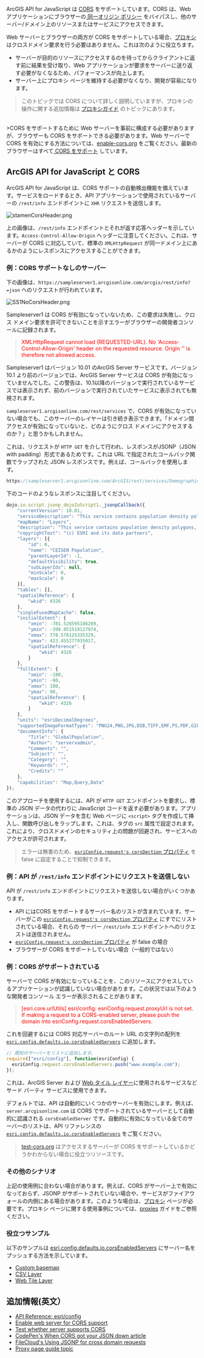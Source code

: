 ArcGIS API for JavaScript は <a href="https://en.wikipedia.org/wiki/Cross-origin_resource_sharing" target="_blank">CORS</a> をサポートしています。CORS は、Web アプリケーションにブラウザーの<a href="https://en.wikipedia.org/wiki/Same-origin_policy" target="_blank"> 同一オリジン ポリシー</a> をバイパスし、他のサーバー/ドメイン上のリソースまたはサービスにアクセスできます。

Web サーバーとブラウザーの両方が CORS をサポートしている場合、<a href="https://en.wikipedia.org/wiki/Proxy_server" target="_blank">プロキシ</a>はクロスドメイン要求を行う必要はありません。これは次のように役立ちます。

- サーバーが目的のリソースにアクセスするのを待ってからクライアントに返す前に結果を受け取り、Web アプリケーションが要求をサーバーに送り返す必要がなくなるため、パフォーマンスが向上します。
- サーバー上にプロキシ ページを維持する必要がなくなり、開発が容易になります。

> このトピックでは CORS について詳しく説明していますが、プロキシの操作に関する追加情報は <a href="https://developers.arcgis.com/javascript/latest/guide/proxies/index.html" target="_blank">プロキシガイド</a> のトピックにあります。

<br />
>CORS をサポートするために Web サーバーを事前に構成する必要がありますが、ブラウザーも CORS をサポートできる必要があります。Web サーバーで CORS を有効にする方法については、<a href="https://enable-cors.org/" target="_blank">enable-cors.org</a> をご覧ください。最新のブラウザーはすべて<a href="http://caniuse.com/#feat=cors" target="_blank"> CORS をサポート</a>  しています。

## ArcGIS API for JavaScript と CORS

ArcGIS API for JavaScript は、CORS サポートの自動検出機能を備えています。サービスをロードするとき、API アプリケーションで使用されているサーバーの `/rest/info` エンドポイントに `XHR` リクエストを送信します。

![stamenCorsHeader.png](https://s3-ap-northeast-1.amazonaws.com/apps.esrij.com/arcgis-dev/guide/img/js_devguid/stamenCorsHeader.png)

上の画像は、`/rest/info` エンドポイントとそれが返す応答ヘッダーを示しています。`Access-Control-Allow-Origin` ヘッダーに注意してください。これは、サーバーが CORS に対応していて、標準の `XMLHttpRequest` が同一ドメイン上にあるかのようにレスポンスにアクセスすることができます。

### 例：CORS サポートなしのサーバー

下の画像は、`https://sampleserver1.arcgisonline.com/arcgis/rest/info?=json` へのリクエストが行われています。

![SS1NoCorsHeader.png](https://s3-ap-northeast-1.amazonaws.com/apps.esrij.com/arcgis-dev/guide/img/js_devguid/SS1NoCorsHeader.png)

Sampleserver1 は CORS が有効になっていないため、この要求は失敗し、クロス ドメイン要求を許可できないことを示すエラーがブラウザーの開発者コンソールに記録されます。

> <span style="color:red">XMLHttpRequest cannot load {REQUESTED-URL}. No 'Access-Control-Allow-Origin' header on the requested resource. Origin '<APP-DOMAIN>' is therefore not allowed access.</span>

Sampleserver1 はバージョン 10.01 のArcGIS Server サービスです。バージョン 10.1 より前のバージョンでは、ArcGIS Server サービスは CORS が有効になっていませんでした。この警告は、10.1以降のバージョンで実行されているサービスでは表示されず、前のバージョンで実行されていたサービスに表示されても無視されます。

`sampleserver1.arcgisonline.com/rest/services` で、CORS が有効になっていない場合でも、このサーバーのレイヤーは引き続き表示できます。「ドメイン間アクセスが有効になっていないと、どのようにクロス ドメインにアクセスするのか？」と思うかもしれません。

これは、リクエストが `HTTP GET` を介して行われ、レスポンスがJSONP（JSON with padding）形式であるためです。これは URL で指定されたコールバック関数でラップされた JSON レスポンスです。例えば、コールバックを使用します。

```js
https://sampleserver1.arcgisonline.com/ArcGIS/rest/services/Demographics/ESRI_Population_World/MapServer?f=json&dpi=96&transparent=true&format=jpeg&callback=dojo.io.script.jsonp_dojoIoScript1._jsonpCallback
```

下のコードのようなレスポンスに注目してください。

```js
dojo.io.script.jsonp_dojoIoScript1._jsonpCallback({
    "currentVersion": 10.01,
    "serviceDescription": "This service contains population density polygons, country boundaries, and city locations for the world. The map is color coded based on the number of persons per square mile (per every 1.609 kilometers square). Population data sources included national population censuses, the United Nations demographic yearbooks, and others. In general, data currency ranged from 1981 to 1994. This is a sample service hosted by ESRI, powered by ArcGIS Server. ESRI has provided this example so that you may practice using ArcGIS APIs for JavaScript, Flex, and Silverlight. ESRI reserves the right to change or remove this service at any time and without notice.",
    "mapName": "Layers",
    "description": "This service contains population density polygons, country boundaries, and city locations for the world. The map is color coded based on the number of persons per square mile (per every 1.609 kilometers square). Population data sources included national population censuses, the United Nations demographic yearbooks, and others. In general, data currency ranged from 1981 to 1994.\n",
    "copyrightText": "(c) ESRI and its data partners",
    "layers": [{
        "id": 0,
        "name": "CEISEN Population",
        "parentLayerId": -1,
        "defaultVisibility": true,
        "subLayerIds": null,
        "minScale": 0,
        "maxScale": 0
    }],
    "tables": [],
    "spatialReference": {
        "wkid": 4326
    },
    "singleFusedMapCache": false,
    "initialExtent": {
        "xmin": -781.528595186209,
        "ymin": -399.851519127974,
        "xmax": 778.578125335329,
        "ymax": 423.455277935017,
        "spatialReference": {
            "wkid": 4326
        }
    },
    "fullExtent": {
        "xmin": -180,
        "ymin": -90,
        "xmax": 180,
        "ymax": 90,
        "spatialReference": {
            "wkid": 4326
        }
    },
    "units": "esriDecimalDegrees",
    "supportedImageFormatTypes": "PNG24,PNG,JPG,DIB,TIFF,EMF,PS,PDF,GIF,SVG,SVGZ,AI,BMP",
    "documentInfo": {
        "Title": "GlobalPopulation",
        "Author": "serverxadmin",
        "Comments": "",
        "Subject": "",
        "Category": "",
        "Keywords": "",
        "Credits": ""
    },
    "capabilities": "Map,Query,Data"
});
```

このアプローチを使用するには、API が `HTTP GET` エンドポイントを要求し、標準の JSON データの代わりに JavaScript コードを返す必要があります。アプリケーションは、JSON データを含む Web ページに `<script>` タグを作成して挿入し、関数呼び出しをラップします。これは、タグの `src` 属性で設定されます。これにより、クロスドメインのセキュリティ上の問題が回避され、サービスへのアクセスが許可されます。

>エラーは無害のため、<a href="https://developers.arcgis.com/javascript/latest/api-reference/esri-config.html#request" target="_blank">`esriConfig.request's corsDection` プロパティ</a> を false に設定することで抑制できます。

### 例：API が `/rest/info` エンドポイントにリクエストを送信しない

API が `/rest/info` エンドポイントにリクエストを送信しない場合がいくつかあります。

- API にはCORS をサポートするサーバー名のリストが含まれています。サーバーがこの <a href="https://developers.arcgis.com/javascript/latest/api-reference/esri-config.html#request" target="_blank">`esriConfig.request's corsDection` プロパティ</a> にすでにリストされている場合、それらの サーバー `/rest/info` エンドポイントへのリクエストは送信されません。
- <a href="https://developers.arcgis.com/javascript/latest/api-reference/esri-config.html#request" target="_blank">`esriConfig.request's corsDection` プロパティ</a> が false の場合
- ブラウザーが CORS をサポートしていない場合（一般的ではない）

### 例：CORS がサポートされている

サーバーで CORS が有効になっていることを、このリソースにアクセスしているアプリケーションが認識していない場合があります。この状況では以下のような開発者コンソール エラーが表示されることがあります。

> <span style="color:red">[esri.core.urlUtils] esri/config: esriConfig.request.proxyUrl is not set. If making a request to a CORS-enabled server, please push the domain into esriConfig.request.corsEnabledServers.</span>

これを回避するには CORS 対応サーバーのルート URL の文字列の配列を <a href="https://developers.arcgis.com/javascript/latest/api-reference/esri-config.html#request" target="_blank">`esri.config.defaults.io.corsEnabledServers`</a> に追加します。

```js
// 既知のサーバーをリストに追加します。
require(["esri/config"], function(esriConfig) {
  esriConfig.request.corsEnabledServers.push("www.example.com");
});
```

これは、ArcGIS Server および <a href="https://developers.arcgis.com/javascript/latest/api-reference/esri-layers-WebTileLayer.html" target="_blank">Web タイル レイヤー</a>に使用されるサービスなどサード パーティ サービスに使用できます。

デフォルトでは、API は自動的にいくつかのサーバーを有効にします。例えば、 `server.arcgisonline.com` は CORS でサポートされているサーバーとして自動的に認識される `corsEnabledServer` です。自動的に有効になっている全てのサーバーのリストは、API リファレンスの <a href="https://developers.arcgis.com/javascript/latest/api-reference/esri-config.html#request" target="_blank">`esri.config.defaults.io.corsEnabledServers`</a> をご覧ください。

><a href="http://test-cors.org/" target="_blank">test-cors.org</a> はアクセスするサーバーが CORS をサポートしているかどうかわからない場合に役立つリソースです。

### その他のシナリオ

上記の使用例に合わない場合があります。例えば、CORS がサーバー上で有効になっておらず、JSONP がサポートされていない場合や、サービスがファイアウォールの内側にある場合があります。このような場合は、<a href="https://en.wikipedia.org/wiki/Proxy_server" target="_blank">プロキシ</a> ページが必要です。プロキシ ページに関する使用事例については、<a href="https://developers.arcgis.com/javascript/latest/guide/proxies/index.html" target="_blank">proxies</a> ガイドをご参照ください。

### 役立つサンプル

以下のサンプルは <a href="https://developers.arcgis.com/javascript/latest/api-reference/esri-config.html#request" target="_blank">esri.config.defaults.io.corsEnabledServers</a>
 にサーバー名をプッシュする方法を示しています。

- <a href="https://developers.arcgis.com/javascript/latest/sample-code/basemap-custom/index.html" target="_blank">Custom basemap</a>
- <a href="https://developers.arcgis.com/javascript/latest/sample-code/layers-csv/index.html" target="_blank">CSV Layer</a>
- <a href="https://developers.arcgis.com/javascript/latest/sample-code/layers-webtile-3d/index.html" target="_blank">Web Tile Layer</a>

## 追加情報(英文）
- <a href="https://developers.arcgis.com/javascript/latest/api-reference/esri-config.html#request" target="_blank">API Reference: esri/config</a>
- <a href="https://enable-cors.org/" target="_blank">Enable web server for CORS support</a>
- <a href="http://test-cors.org/" target="_blank">Test whether server supports CORS</a>
- <a href="https://codepen.io/iospadov/post/when-cors-got-your-json-down-using-jsonp-to-avoid-blocking-of-cross-origin-requests" target="_blank">CodePen's When CORS got your JSON down article</a>
- <a href="https://www.getfilecloud.com/blog/using-jsonp-for-cross-domain-requests/" target="_blank">FileCloud's Using JSONP for cross domain requests</a>
- <a href="https://developers.arcgis.com/javascript/latest/guide/proxies/index.html" target="_blank">Proxy page guide topic</a>
